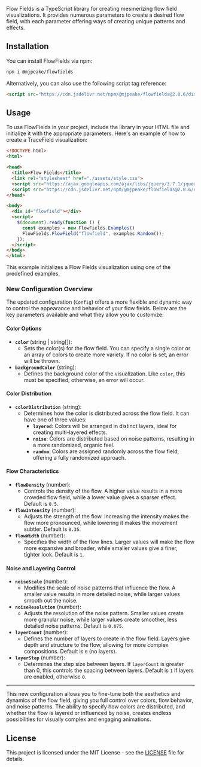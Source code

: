 Flow Fields is a TypeScript library for creating mesmerizing flow field visualizations. It provides numerous parameters to create a desired flow field, with each parameter offering ways of creating unique patterns and effects.

## Installation

You can install FlowFields via npm:
```bash
npm i @mjpeake/flowfields
```

Alternatively, you can also use the following script tag reference:
```html
<script src="https://cdn.jsdelivr.net/npm/@mjpeake/flowfields@2.0.6/dist/flowfields.js"></script>
```

## Usage

To use FlowFields in your project, include the library in your HTML file and initialize it with the appropriate parameters. Here's an example of how to create a TraceField visualization:

```html {linenos=inline}
<!DOCTYPE html>
<html>

<head>
  <title>Flow Fields</title>
  <link rel="stylesheet" href="./assets/style.css">
  <script src="https://ajax.googleapis.com/ajax/libs/jquery/3.7.1/jquery.min.js"></script>
  <script src="https://cdn.jsdelivr.net/npm/@mjpeake/flowfields@2.0.6/dist/flowfields.js"></script>
</head>

<body>
  <div id="flowfield"></div>
  <script>
    $(document).ready(function () {
      const examples = new FlowFields.Examples()
      FlowFields.FlowField("flowfield", examples.Random());
    });
  </script>
</body>
</html>
```

This example initializes a Flow Fields visualization using one of the predefined examples.

### New Configuration Overview

The updated configuration (`Config`) offers a more flexible and dynamic way to control the appearance and behavior of your flow fields. Below are the key parameters available and what they allow you to customize:

#### **Color Options**
- **`color`** (string | string[]): 
  - Sets the color(s) for the flow field. You can specify a single color or an array of colors to create more variety. If no color is set, an error will be thrown.
- **`backgroundColor`** (string):
  - Defines the background color of the visualization. Like `color`, this must be specified; otherwise, an error will occur.

#### **Color Distribution**
- **`colorDistribution`** (string):
  - Determines how the color is distributed across the flow field. It can have one of three values:
    - **`layered`**: Colors will be arranged in distinct layers, ideal for creating multi-layered effects.
    - **`noise`**: Colors are distributed based on noise patterns, resulting in a more randomized, organic feel.
    - **`random`**: Colors are assigned randomly across the flow field, offering a fully randomized approach.

#### **Flow Characteristics**
- **`flowDensity`** (number):
  - Controls the density of the flow. A higher value results in a more crowded flow field, while a lower value gives a sparser effect. Default is `0.5`.
- **`flowIntensity`** (number):
  - Adjusts the strength of the flow. Increasing the intensity makes the flow more pronounced, while lowering it makes the movement subtler. Default is `0.35`.
- **`flowWidth`** (number):
  - Specifies the width of the flow lines. Larger values will make the flow more expansive and broader, while smaller values give a finer, tighter look. Default is `1`.

#### **Noise and Layering Control**
- **`noiseScale`** (number):
  - Modifies the scale of noise patterns that influence the flow. A smaller value results in more detailed noise, while larger values smooth out the noise.
- **`noiseResolution`** (number):
  - Adjusts the resolution of the noise pattern. Smaller values create more granular noise, while larger values create smoother, less detailed noise patterns. Default is `0.075`.
- **`layerCount`** (number):
  - Defines the number of layers to create in the flow field. Layers give depth and structure to the flow, allowing for more complex compositions. Default is `0` (no layers).
- **`layerStep`** (number):
  - Determines the step size between layers. If `layerCount` is greater than 0, this controls the spacing between layers. Default is `1` if layers are enabled, otherwise `0`.

---

This new configuration allows you to fine-tune both the aesthetics and dynamics of the flow field, giving you full control over colors, flow behavior, and noise patterns. The ability to specify how colors are distributed, and whether the flow is layered or influenced by noise, creates endless possibilities for visually complex and engaging animations.

## License

This project is licensed under the MIT License - see the [LICENSE](https://github.com/mjpeake/flowfields/blob/main/LICENSE) file for details.